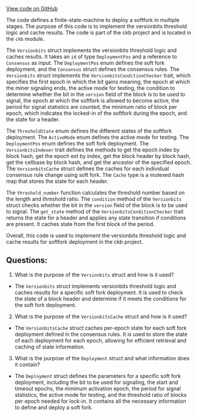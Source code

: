 [View code on GitHub](https://github.com/nervosnetwork/ckb/spec/src/versionbits/mod.rs)

The code defines a finite-state-machine to deploy a softfork in multiple stages. The purpose of this code is to implement the versionbits threshold logic and cache results. The code is part of the ckb project and is located in the `ckb` module. 

The `Versionbits` struct implements the versionbits threshold logic and caches results. It takes an `id` of type `DeploymentPos` and a reference to `Consensus` as input. The `DeploymentPos` enum defines the soft fork deployment, and the `Consensus` struct defines the consensus rules. The `Versionbits` struct implements the `VersionbitsConditionChecker` trait, which specifies the first epoch in which the bit gains meaning, the epoch at which the miner signaling ends, the active mode for testing, the condition to determine whether the bit in the `version` field of the block is to be used to signal, the epoch at which the softfork is allowed to become active, the period for signal statistics are counted, the minimum ratio of block per epoch, which indicates the locked-in of the softfork during the epoch, and the state for a header. 

The `ThresholdState` enum defines the different states of the softfork deployment. The `ActiveMode` enum defines the active mode for testing. The `DeploymentPos` enum defines the soft fork deployment. The `VersionbitsIndexer` trait defines the methods to get the epoch index by block hash, get the epoch ext by index, get the block header by block hash, get the cellbase by block hash, and get the ancestor of the specified epoch. The `VersionbitsCache` struct defines the caches for each individual consensus rule change using soft fork. The `Cache` type is a mutexed hash map that stores the state for each header. 

The `threshold_number` function calculates the threshold number based on the length and threshold ratio. The `condition` method of the `Versionbits` struct checks whether the bit in the `version` field of the block is to be used to signal. The `get_state` method of the `VersionbitsConditionChecker` trait returns the state for a header and applies any state transition if conditions are present. It caches state from the first block of the period. 

Overall, this code is used to implement the versionbits threshold logic and cache results for softfork deployment in the ckb project.
## Questions: 
 1. What is the purpose of the `Versionbits` struct and how is it used?
- The `Versionbits` struct implements versionbits threshold logic and caches results for a specific soft fork deployment. It is used to check the state of a block header and determine if it meets the conditions for the soft fork deployment.

2. What is the purpose of the `VersionbitsCache` struct and how is it used?
- The `VersionbitsCache` struct caches per-epoch state for each soft fork deployment defined in the consensus rules. It is used to store the state of each deployment for each epoch, allowing for efficient retrieval and caching of state information.

3. What is the purpose of the `Deployment` struct and what information does it contain?
- The `Deployment` struct defines the parameters for a specific soft fork deployment, including the bit to be used for signaling, the start and timeout epochs, the minimum activation epoch, the period for signal statistics, the active mode for testing, and the threshold ratio of blocks per epoch needed for lock-in. It contains all the necessary information to define and deploy a soft fork.